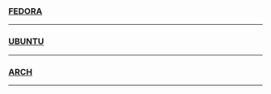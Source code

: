 ### [FEDORA](fedora.md)
--------------------------------------------------------------------
### [UBUNTU](ubuntu.md)
--------------------------------------------------------------------
### [ARCH](arch.md)
--------------------------------------------------------------------

